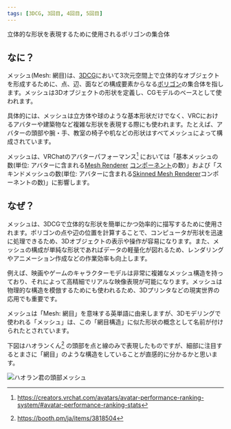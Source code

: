 ```yaml
---
tags: [3DCG, 3回目, 4回目, 5回目]
---
```


立体的な形状を表現するために使用されるポリゴンの集合体

## なに？

メッシュ(Mesh: 網目)は、[3DCG](../数字・記号/3DCG)において3次元空間上で立体的なオブジェクトを形成するために、点、辺、面などの構成要素からなる[ポリゴン](../PQR/Polygon)の集合体を指します。メッシュは3Dオブジェクトの形状を定義し、CGモデルのベースとして使われます。

具体的には、メッシュは立方体や球のような基本形状だけでなく、VRCにおけるアバターや建築物など複雑な形状を表現する際にも使われます。たとえば、アバターの頭部や腕・手、教室の椅子や机などの形状はすべてメッシュによって構成されています。

メッシュは、VRChatのアバターパフォーマンス[^1] においては「基本メッシュの数(単位: アバターに含まれる[Mesh Renderer](../MNO/MeshRenderer) [コンポーネント](../ABC/Component)の数)」および「スキンドメッシュの数(単位: アバターに含まれる[Skinned Mesh Renderer](../STU/SkinnedMeshRenderer)コンポーネントの数)」に影響します。

## なぜ？

メッシュは、3DCGで立体的な形状を簡単にかつ効率的に描写するために使用されます。ポリゴンの点や辺の位置を計算することで、コンピュータが形状を迅速に処理できるため、3Dオブジェクトの表示や操作が容易になります。また、メッシュの構成が単純な形状であればデータの軽量化が図れるため、レンダリングやアニメーション作成などの作業効率も向上します。

例えば、映画やゲームのキャラクターモデルは非常に複雑なメッシュ構造を持っており、それによって高精細でリアルな映像表現が可能になります。メッシュは物理的な構造を模倣するためにも使われるため、3Dプリンタなどの現実世界の応用でも重要です。

メッシュは「Mesh: 網目」を意味する英単語に由来しますが、3Dモデリングで使われる「メッシュ」は、この「網目構造」に似た形状の概念として名前が付けられたとされています。

下図はハオランくん[^2] の頭部を点と線のみで表現したものですが、細部に注目するとまさに「網目」のような構造をしていることが直感的に分かるかと思います。

![ハオラン君の頭部メッシュ](/img_dictionary/Mesh_1.png)

[^1]: https://creators.vrchat.com/avatars/avatar-performance-ranking-system/#avatar-performance-ranking-stats

[^2]: https://booth.pm/ja/items/3818504
